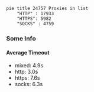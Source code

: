 
```mermaid
pie title 24757 Proxies in list
    "HTTP" : 17933
    "HTTPS": 5982
    "SOCKS" : 4759
```

### Some Info
#### Average Timeout

- mixed: 4.9s
- http: 3.0s
- https: 7.6s
- socks: 6.3s